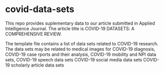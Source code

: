 # covid-data-sets

This repo provides suplementary data to our article submitted in Applied Intelligence Journal. The article title is COVID-19 DATASETS: A COMPREHENSIVE REVIEW.

The template file contains a list of data sets related to COVID-19 research.
The data sets may be related to medical images for COVID-19 diagnosis,
COVID-19 case rports and their analysis,
COVID-19 mobility and NPI data sets,
COVID-19 speech data sets
COVID-19 social media data sets
COVID-19 scholarly article data sets
